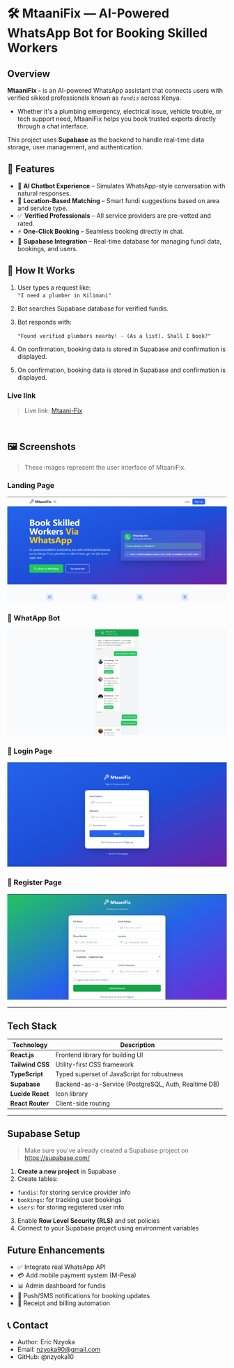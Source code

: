 # 🛠️ MtaaniFix — AI-Powered WhatsApp Bot for Booking Skilled Workers

## Overview

**MtaaniFix -** is an AI-powered WhatsApp assistant that connects users with verified sikked professionals known as *`fundis`* across Kenya. 
- Whether it's a plumbing emergency, electrical issue, vehicle trouble, or tech support need, MtaaniFix helps you book trusted experts directly through a chat interface.

This project uses **Supabase** as the backend to handle real-time data storage, user management, and authentication.


## 🚀 Features

- 🤖 **AI Chatbot Experience** – Simulates WhatsApp-style conversation with natural responses.
- 📍 **Location-Based Matching** – Smart fundi suggestions based on area and service type.
- ✅ **Verified Professionals** – All service providers are pre-vetted and rated.
- ⚡ **One-Click Booking** – Seamless booking directly in chat.
- 🧠 **Supabase Integration** – Real-time database for managing fundi data, bookings, and users.
<!-- - 📱 **Mobile-Friendly UI** – Built using React + Tailwind CSS for responsive design. -->



## 🧠 How It Works

1. User types a request like:  
   `"I need a plumber in Kilimani"`

2. Bot searches Supabase database for verified fundis.

3. Bot responds with:

    `"Found verified plumbers nearby! - (As a list). Shall I book?"`

4. On confirmation, booking data is stored in Supabase and confirmation is displayed.


4. On confirmation, booking data is stored in Supabase and confirmation is displayed.

### Live link
> Live link:   [Mtaani-Fix](https://mtaani-fix.netlify.app/)
<br>

## 🖼️ Screenshots

> These images represent the user interface of MtaaniFix.

### Landing Page
![Landing Page](./images/Landing-page.png)

### 🤖 WhatApp Bot
![WhatsApp Bot](./images/WhatsApp-bot.png)

### 🔐 Login Page
![Login Page](./images/Signin-page.png)

### 🔐 Register Page
![Register Page](./images/Signup-page.png)

---

## Tech Stack

| Technology     | Description                                    |
|----------------|------------------------------------------------|
| **React.js**   | Frontend library for building UI               |
| **Tailwind CSS** | Utility-first CSS framework                   |
| **TypeScript** | Typed superset of JavaScript for robustness   |
| **Supabase**   | Backend-as-a-Service (PostgreSQL, Auth, Realtime DB) |
| **Lucide React** | Icon library                                 |
| **React Router** | Client-side routing                          |

---

## Supabase Setup

> Make sure you’ve already created a Supabase project on https://supabase.com/

1. **Create a new project** in Supabase
2. Create tables:
- `fundis`: for storing service provider info
- `bookings`: for tracking user bookings
- `users`: for storing registered user info
3. Enable **Row Level Security (RLS)** and set policies
4. Connect to your Supabase project using environment variables

## Future Enhancements
<!-- - Mobile App -->
- ✅ Integrate real WhatsApp API
- 💳 Add mobile payment system (M-Pesa)
- 📊 Admin dashboard for fundis
- 🔔 Push/SMS notifications for booking updates
- 🧾 Receipt and billing automation

## 📞 Contact
- Author: Eric Nzyoka
- Email: nzyoka90@gmail.com
- GitHub: @nzyoka10
